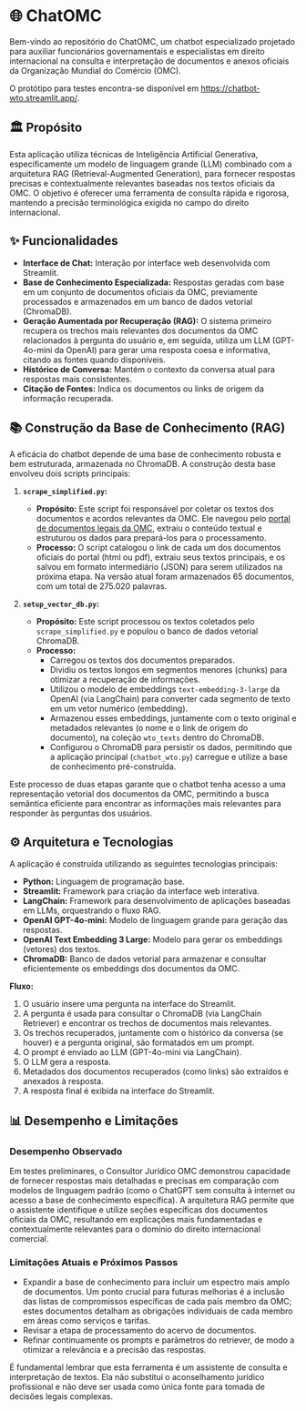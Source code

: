 # 🌐 ChatOMC

Bem-vindo ao repositório do ChatOMC, um chatbot especializado projetado para auxiliar funcionários governamentais e especialistas em direito internacional na consulta e interpretação de documentos e anexos oficiais da Organização Mundial do Comércio (OMC).

O protótipo para testes encontra-se disponível em https://chatbot-wto.streamlit.app/.

## 🏛️ Propósito

Esta aplicação utiliza técnicas de Inteligência Artificial Generativa, especificamente um modelo de linguagem grande (LLM) combinado com a arquitetura RAG (Retrieval-Augmented Generation), para fornecer respostas precisas e contextualmente relevantes baseadas nos textos oficiais da OMC. O objetivo é oferecer uma ferramenta de consulta rápida e rigorosa, mantendo a precisão terminológica exigida no campo do direito internacional.

## ✨ Funcionalidades

*   **Interface de Chat:** Interação por interface web desenvolvida com Streamlit.
*   **Base de Conhecimento Especializada:** Respostas geradas com base em um conjunto de documentos oficiais da OMC, previamente processados e armazenados em um banco de dados vetorial (ChromaDB).
*   **Geração Aumentada por Recuperação (RAG):** O sistema primeiro recupera os trechos mais relevantes dos documentos da OMC relacionados à pergunta do usuário e, em seguida, utiliza um LLM (GPT-4o-mini da OpenAI) para gerar uma resposta coesa e informativa, citando as fontes quando disponíveis.
*   **Histórico de Conversa:** Mantém o contexto da conversa atual para respostas mais consistentes.
*   **Citação de Fontes:** Indica os documentos ou links de origem da informação recuperada.

## 📚 Construção da Base de Conhecimento (RAG)

A eficácia do chatbot depende de uma base de conhecimento robusta e bem estruturada, armazenada no ChromaDB. A construção desta base envolveu dois scripts principais:

1.  **`scrape_simplified.py`:**
    *   **Propósito:** Este script foi responsável por coletar os textos dos documentos e acordos relevantes da OMC. Ele navegou pelo [portal de documentos legais da OMC](https://www.wto.org/english/docs_e/legal_e/legal_e.htm), extraiu o conteúdo textual e estruturou os dados para prepará-los para o processamento.
    *   **Processo:** O script catalogou o link de cada um dos documentos oficiais do portal (html ou pdf), extraiu seus textos principais, e os salvou em formato intermediário (JSON) para serem utilizados na próxima etapa. Na versão atual foram armazenados 65 documentos, com um total de 275.020 palavras.

2.  **`setup_vector_db.py`:**
    *   **Propósito:** Este script processou os textos coletados pelo `scrape_simplified.py` e populou o banco de dados vetorial ChromaDB.
    *   **Processo:**
        *   Carregou os textos dos documentos preparados.
        *   Dividiu os textos longos em segmentos menores (chunks) para otimizar a recuperação de informações.
        *   Utilizou o modelo de embeddings `text-embedding-3-large` da OpenAI (via LangChain) para converter cada segmento de texto em um vetor numérico (embedding).
        *   Armazenou esses embeddings, juntamente com o texto original e metadados relevantes (o nome e o link de origem do documento), na coleção `wto_texts` dentro do ChromaDB.
        *   Configurou o ChromaDB para persistir os dados, permitindo que a aplicação principal (`chatbot_wto.py`) carregue e utilize a base de conhecimento pré-construída.

Este processo de duas etapas garante que o chatbot tenha acesso a uma representação vetorial dos documentos da OMC, permitindo a busca semântica eficiente para encontrar as informações mais relevantes para responder às perguntas dos usuários.

## ⚙️ Arquitetura e Tecnologias

A aplicação é construída utilizando as seguintes tecnologias principais:

*   **Python:** Linguagem de programação base.
*   **Streamlit:** Framework para criação da interface web interativa.
*   **LangChain:** Framework para desenvolvimento de aplicações baseadas em LLMs, orquestrando o fluxo RAG.
*   **OpenAI GPT-4o-mini:** Modelo de linguagem grande para geração das respostas.
*   **OpenAI Text Embedding 3 Large:** Modelo para gerar os embeddings (vetores) dos textos.
*   **ChromaDB:** Banco de dados vetorial para armazenar e consultar eficientemente os embeddings dos documentos da OMC.

**Fluxo:**
1.  O usuário insere uma pergunta na interface do Streamlit.
2.  A pergunta é usada para consultar o ChromaDB (via LangChain Retriever) e encontrar os trechos de documentos mais relevantes.
3.  Os trechos recuperados, juntamente com o histórico da conversa (se houver) e a pergunta original, são formatados em um prompt.
4.  O prompt é enviado ao LLM (GPT-4o-mini via LangChain).
5.  O LLM gera a resposta.
6.  Metadados dos documentos recuperados (como links) são extraídos e anexados à resposta.
7.  A resposta final é exibida na interface do Streamlit.

## 📊 Desempenho e Limitações

### Desempenho Observado

Em testes preliminares, o Consultor Jurídico OMC demonstrou capacidade de fornecer respostas mais detalhadas e precisas em comparação com modelos de linguagem padrão (como o ChatGPT sem consulta à internet ou acesso a base de conhecimento específica). A arquitetura RAG permite que o assistente identifique e utilize seções específicas dos documentos oficiais da OMC, resultando em explicações mais fundamentadas e contextualmente relevantes para o domínio do direito internacional comercial.

### Limitações Atuais e Próximos Passos

*   Expandir a base de conhecimento para incluir um espectro mais amplo de documentos. Um ponto crucial para futuras melhorias é a inclusão das listas de compromissos específicas de cada país membro da OMC; estes documentos detalham as obrigações individuais de cada membro em áreas como serviços e tarifas.
*   Revisar a etapa de processamento do acervo de documentos.
*   Refinar continuamente os prompts e parâmetros do retriever, de modo a otimizar a relevância e a precisão das respostas.

É fundamental lembrar que esta ferramenta é um assistente de consulta e interpretação de textos. Ela não substitui o aconselhamento jurídico profissional e não deve ser usada como única fonte para tomada de decisões legais complexas.
